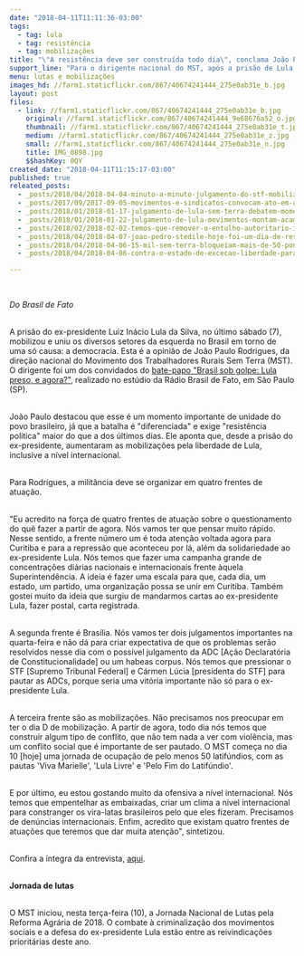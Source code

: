 ```yaml
---
date: "2018-04-11T11:11:36-03:00"
tags:
  - tag: lula
  - tag: resistência
  - tag: mobilizações
title: "\"A resistência deve ser construída todo dia\", conclama João Paulo Rodrigues"
support_line: "Para o dirigente nacional do MST, após a prisão de Lula, a esquerda deve se unir em defesa da democracia\n"
menu: lutas e mobilizações
images_hd: //farm1.staticflickr.com/867/40674241444_275e0ab31e_b.jpg
layout: post
files:
  - link: //farm1.staticflickr.com/867/40674241444_275e0ab31e_b.jpg
    original: //farm1.staticflickr.com/867/40674241444_9e68676a52_o.jpg
    thumbnail: //farm1.staticflickr.com/867/40674241444_275e0ab31e_t.jpg
    medium: //farm1.staticflickr.com/867/40674241444_275e0ab31e_z.jpg
    small: //farm1.staticflickr.com/867/40674241444_275e0ab31e_n.jpg
    title: IMG_0898.jpg
    $$hashKey: 0QY
created_date: "2018-04-11T11:15:17-03:00"
published: true
releated_posts:
  - _posts/2018/04/2018-04-04-minuto-a-minuto-julgamento-do-stf-mobiliza-populacao-em-defesa-de-lula-e-democracia.md
  - _posts/2017/09/2017-09-05-movimentos-e-sindicatos-convocam-ato-em-apoio-a-lula-em-curitiba.md
  - _posts/2018/01/2018-01-17-julgamento-de-lula-sem-terra-debatem-momento-politico-e-preparam-mobilizacoes-em-porto-alegre.md
  - _posts/2018/01/2018-01-22-julgamento-de-lula-movimentos-montam-acampamento-em-porto-alegre-e-anunciam-atos-em-sao-paulo-e-nas-principais-cidades-do-pais.md
  - _posts/2018/02/2018-02-02-temos-que-remover-o-entulho-autoritario-imposto-pelo-governo-golpista-diz-stedile.md
  - _posts/2018/04/2018-04-07-joao-pedro-stedile-hoje-foi-um-dia-de-resistencia-historica.md
  - _posts/2018/04/2018-04-06-15-mil-sem-terra-bloqueiam-mais-de-50-pontos-de-rodovias-em-todo-pais.md
  - _posts/2018/04/2018-04-06-contra-o-estado-de-excecao-liberdade-para-lula.md

---
```

<p>&nbsp;</p>

<p><em>Do Brasil de Fato&nbsp;</em></p>

<p><br />
A pris&atilde;o do ex-presidente Luiz In&aacute;cio Lula da Silva, no &uacute;ltimo s&aacute;bado (7), mobilizou e uniu os diversos setores da esquerda no Brasil em torno de uma s&oacute; causa: a democracia. Esta &eacute; a opini&atilde;o de Jo&atilde;o Paulo Rodrigues, da dire&ccedil;&atilde;o nacional do Movimento dos Trabalhadores Rurais Sem Terra (MST). O dirigente foi um dos convidados do <a href="https://www.brasildefato.com.br/2018/04/08/bate-papo-brasil-sob-golpe-lula-preso-e-agora-bloco-1/">bate-papo &quot;Brasil sob golpe: Lula preso, e agora?&quot;</a>, realizado no est&uacute;dio da R&aacute;dio Brasil de Fato, em S&atilde;o Paulo (SP).</p>

<p><br />
Jo&atilde;o Paulo destacou que esse &eacute; um momento importante de unidade do povo brasileiro, j&aacute; que a batalha &eacute; &quot;diferenciada&quot; e exige &quot;resist&ecirc;ncia pol&iacute;tica&quot; maior do que a dos &uacute;ltimos dias. Ele aponta que, desde a pris&atilde;o do ex-presidente, aumentaram as mobiliza&ccedil;&otilde;es pela liberdade de Lula, inclusive a n&iacute;vel internacional.</p>

<p><br />
Para Rodrigues, a milit&acirc;ncia deve se organizar em quatro frentes de atua&ccedil;&atilde;o.&nbsp;</p>

<p><br />
&quot;Eu acredito na for&ccedil;a de quatro frentes de atua&ccedil;&atilde;o sobre o questionamento do qu&ecirc; fazer a partir de agora. N&oacute;s vamos ter que pensar muito r&aacute;pido. Nesse sentido, a frente n&uacute;mero um &eacute; toda aten&ccedil;&atilde;o voltada agora para Curitiba e para a repress&atilde;o que aconteceu por l&aacute;, al&eacute;m da solidariedade ao ex-presidente Lula. N&oacute;s temos que fazer uma campanha grande de concentra&ccedil;&otilde;es di&aacute;rias nacionais e internacionais frente &agrave;quela Superintend&ecirc;ncia. A ideia &eacute; fazer uma escala para que, cada dia, um estado, um partido, uma organiza&ccedil;&atilde;o possa se unir em Curitiba. Tamb&eacute;m gostei muito da ideia que surgiu de mandarmos cartas ao ex-presidente Lula, fazer postal, carta registrada.</p>

<p><br />
A segunda frente &eacute; Bras&iacute;lia. N&oacute;s vamos ter dois julgamentos importantes na quarta-feira e n&atilde;o d&aacute; para criar expectativa de que os problemas ser&atilde;o resolvidos nesse dia com o poss&iacute;vel julgamento da ADC [A&ccedil;&atilde;o Declarat&oacute;ria de Constitucionalidade] ou um habeas corpus. N&oacute;s temos que pressionar o STF [Supremo Tribunal Federal] e C&aacute;rmen L&uacute;cia [presidenta do STF] para pautar as ADCs, porque seria uma vit&oacute;ria importante n&atilde;o s&oacute; para o ex-presidente Lula.</p>

<p><br />
A terceira frente s&atilde;o as mobiliza&ccedil;&otilde;es. N&atilde;o precisamos nos preocupar em ter o dia D de mobiliza&ccedil;&atilde;o. A partir de agora, todo dia n&oacute;s temos que construir algum tipo de conflito, que n&atilde;o tem nada a ver com viol&ecirc;ncia, mas um conflito social que &eacute; importante de ser pautado. O MST come&ccedil;a no dia 10 [hoje] uma jornada de ocupa&ccedil;&atilde;o de pelo menos 50 latif&uacute;ndios, com as pautas &#39;Viva Marielle&#39;, &#39;Lula Livre&#39; e &#39;Pelo Fim do Latif&uacute;ndio&#39;.</p>

<p><br />
E por &uacute;ltimo, eu estou gostando muito da ofensiva a n&iacute;vel internacional. N&oacute;s temos que empentelhar as embaixadas, criar um clima a n&iacute;vel internacional para constranger os vira-latas brasileiros pelo que eles fizeram. Precisamos de den&uacute;ncias internacionais. Enfim, acredito que existam quatro frentes de atua&ccedil;&otilde;es que teremos que dar muita aten&ccedil;&atilde;o&quot;, sintetizou.</p>

<p><br />
Confira a &iacute;ntegra da entrevista, <a href="https://soundcloud.com/radioagenciabdf/bate-papo-brasil-sob-golpe-lula-preso-e-agora">aqui</a>.&nbsp;</p>

<p><br />
<strong>Jornada de lutas</strong></p>

<p><br />
O MST iniciou, nesta ter&ccedil;a-feira (10), a Jornada Nacional de Lutas pela Reforma Agr&aacute;ria de 2018. O combate &agrave; criminaliza&ccedil;&atilde;o dos movimentos sociais e a defesa do ex-presidente Lula est&atilde;o entre as reivindica&ccedil;&otilde;es priorit&aacute;rias deste ano.</p>
